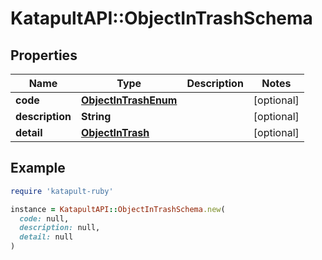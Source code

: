 # KatapultAPI::ObjectInTrashSchema

## Properties

| Name | Type | Description | Notes |
| ---- | ---- | ----------- | ----- |
| **code** | [**ObjectInTrashEnum**](ObjectInTrashEnum.md) |  | [optional] |
| **description** | **String** |  | [optional] |
| **detail** | [**ObjectInTrash**](ObjectInTrash.md) |  | [optional] |

## Example

```ruby
require 'katapult-ruby'

instance = KatapultAPI::ObjectInTrashSchema.new(
  code: null,
  description: null,
  detail: null
)
```

